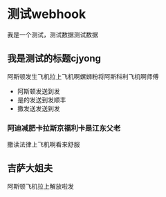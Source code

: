 # 测试webhook

我是一个测试，测试数据测试数据

## 我是测试的标题cjyong

阿斯顿发生飞机拉上飞机啊螺蛳粉将阿斯科利飞机啊师傅

+ 阿斯顿发送到发
+ 是的发送到发顺丰
+ 撒发送发送到发

### 阿迪减肥卡拉斯京福利卡是江东父老

撒读法律上飞机啊看来舒服

## 吉萨大姐夫

阿斯顿飞机拉上解放啦发
